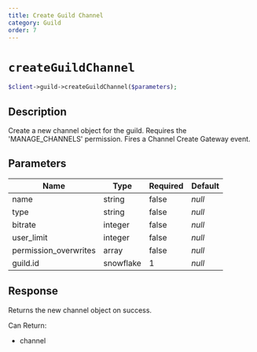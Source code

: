 ```yaml
---
title: Create Guild Channel
category: Guild
order: 7
---
```


# `createGuildChannel`

```php
$client->guild->createGuildChannel($parameters);
```

## Description

Create a new channel object for the guild. Requires the &#039;MANAGE_CHANNELS&#039; permission.  Fires a Channel Create Gateway event.

## Parameters


Name | Type | Required | Default
--- | --- | --- | ---
name | string | false | *null*
type | string | false | *null*
bitrate | integer | false | *null*
user_limit | integer | false | *null*
permission_overwrites | array | false | *null*
guild.id | snowflake | 1 | *null*

## Response

Returns the new channel object on success.

Can Return:

* channel

